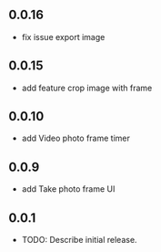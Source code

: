 ## 0.0.16
+ fix issue export image
## 0.0.15
+ add feature crop image with frame

## 0.0.10
+ add Video photo frame timer 

## 0.0.9
+ add Take photo frame UI

## 0.0.1

* TODO: Describe initial release.
